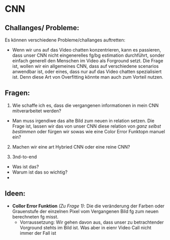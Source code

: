 # CNN

## Challanges/ Probleme:
Es können verschiedene Probleme/challanges auftretten:
- Wenn wir uns auf das Video chatten konzentrieren, kann es passieren, dass unser CNN nicht eingenerelles fg/bg estimation durchführt, sonder einfach generell den Menschen im Video als Forground setzt. Die Frage ist, wollen wir ein allgemeines CNN, dass auf verschiedene scenarios anwendbar ist, oder eines, dass nur auf das Video chatten spezialisiert ist. Denn diese Art von Overfitting könnte man auch zum Vorteil nutzen.


## Fragen:
1. Wie schaffe ich es, dass die vergangenen informationen in mein CNN mitverarbeitet werden?
  - Man muss irgendiwe das alte Bild zum neuen in relation setzen. Die Frage ist, lassen wir das von unser CNN diese relation von _ganz selbst bestimmen_ oder fürgen wir sowas wie eine Color Error Funktopn manuel ein?

2. Machen wir eine art Hybried CNN oder eine reine CNN?

3. 3nd-to-end
  - Was ist das?
  - Warum ist das so wichtig?
  -


## Ideen:
- **Collor Error Funktion** *(Zu Frage 1)*: Die die veränderung der Farben oder Grauenstufe der einzelnen Pixel vom Vergangenen Bild fg zum neuen berechneten fg misst.
  - Vorraussetzung: Wir gehen davon aus, dass unser zu betrachtender Vorground stehts im Bild ist. Was aber in eienr Video Call nicht immer der Fall ist
